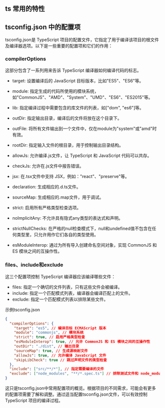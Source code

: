 ## ts 常用的特性

## tsconfig.json 中的配置项
tsconfig.json是 TypeScript 项目的配置文件，它指定了用于编译该项目的根文件及编译器选项。以下是一些重要的配置项和它们的作用：
### compilerOptions
这部分包含了一系列用来告诉 TypeScript 编译器如何编译代码的标志。

* target: 设置编译后的 JavaScript 目标版本，比如"ES5"、"ES6"等。

* module: 指定生成的代码所使用的模块系统，如"CommonJS"、"AMD"、"System"、"UMD"、"ES6"、"ES2015"等。

* lib: 指定编译过程中需要包含的库文件的列表，如["dom", "es6"]等。

* outDir: 指定输出目录，编译后的文件将放在这个目录下。

* outFile: 将所有文件输出到一个文件中，仅在module为"system"或"amd"时有效。

* rootDir: 指定输入文件的根目录，用于控制输出目录结构。

* allowJs: 允许编译.js文件，让 TypeScript 和 JavaScript 代码可以共存。

* checkJs: 允许在.js文件中报告错误。

* jsx: 在.tsx文件中支持 JSX，例如："react"、"preserve"等。

* declaration: 生成相应的.d.ts文件。

* sourceMap: 生成相应的.map文件，用于调试。

* strict: 启用所有严格类型检查选项。

* noImplicitAny: 不允许具有隐式any类型的表达式和声明。

* strictNullChecks: 在严格的null检查模式下，null和undefined值不包含在任何类型里，只允许用作它们各自的类型使用。

* esModuleInterop: 通过为所有导入创建命名空间对象，实现 CommonJS 和 ES 模块之间的互操作性。

### files、include和exclude
这三个配置项控制 TypeScript 编译器应该编译哪些文件：

* files: 指定一个确切的文件列表，只有这些文件会被编译。
* include: 指定一个匹配模式列表，编译器会编译匹配上的文件。
* exclude: 指定一个匹配模式列表以排除某些文件。


示例tsconfig.json
```json
{
  "compilerOptions": {
    "target": "es5", // 编译目标 ECMAScript 版本
    "module": "commonjs", // 模块系统
    "strict": true, // 启用严格类型检查
    "esModuleInterop": true, // 允许 CommonJS 和 ES 模块之间的互操作性
    "outDir": "./dist", // 输出目录
    "sourceMap": true, // 生成源映射文件
    "allowJs": true, // 允许编译 JavaScript 文件
    "skipLibCheck": true // 跳过声明文件的类型检查
  },
  "include": ["src/**/*"], // 指定需要编译的文件
  "exclude": ["node_modules", "**/*.spec.ts"] // 排除测试文件和 node_modules 目录
}
```
这只是tsconfig.json中常用配置项的概览。根据项目的不同需求，可能会有更多的配置项需要了解和调整。通过适当配置tsconfig.json文件，可以有效控制 TypeScript 项目的编译过程。